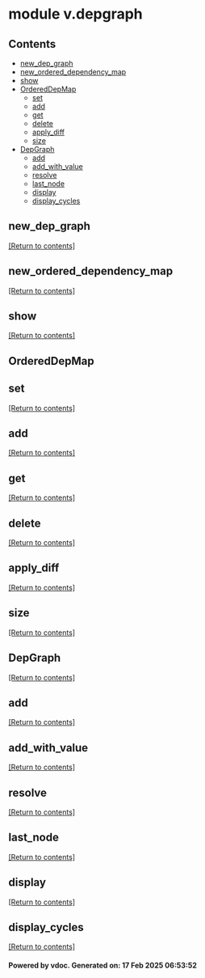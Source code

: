 # module v.depgraph


## Contents
- [new_dep_graph](#new_dep_graph)
- [new_ordered_dependency_map](#new_ordered_dependency_map)
- [show](#show)
- [OrderedDepMap](#OrderedDepMap)
  - [set](#set)
  - [add](#add)
  - [get](#get)
  - [delete](#delete)
  - [apply_diff](#apply_diff)
  - [size](#size)
- [DepGraph](#DepGraph)
  - [add](#add)
  - [add_with_value](#add_with_value)
  - [resolve](#resolve)
  - [last_node](#last_node)
  - [display](#display)
  - [display_cycles](#display_cycles)

## new_dep_graph
[[Return to contents]](#Contents)

## new_ordered_dependency_map
[[Return to contents]](#Contents)

## show
[[Return to contents]](#Contents)

## OrderedDepMap
## set
[[Return to contents]](#Contents)

## add
[[Return to contents]](#Contents)

## get
[[Return to contents]](#Contents)

## delete
[[Return to contents]](#Contents)

## apply_diff
[[Return to contents]](#Contents)

## size
[[Return to contents]](#Contents)

## DepGraph
[[Return to contents]](#Contents)

## add
[[Return to contents]](#Contents)

## add_with_value
[[Return to contents]](#Contents)

## resolve
[[Return to contents]](#Contents)

## last_node
[[Return to contents]](#Contents)

## display
[[Return to contents]](#Contents)

## display_cycles
[[Return to contents]](#Contents)

#### Powered by vdoc. Generated on: 17 Feb 2025 06:53:52
